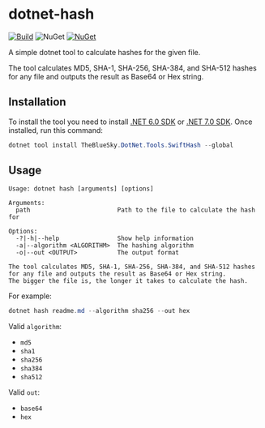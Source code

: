 dotnet-hash
===========

[![Build](https://img.shields.io/azure-devops/build/thebluesky/c81281f3-f29c-4f59-87e5-dca12f44d979/2)][1] ![NuGet](https://img.shields.io/nuget/v/TheBlueSky.DotNet.Tools.SwiftHash) [![NuGet](https://img.shields.io/nuget/dt/TheBlueSky.DotNet.Tools.SwiftHash)][2]

A simple dotnet tool to calculate hashes for the given file.

The tool calculates MD5, SHA-1, SHA-256, SHA-384, and SHA-512 hashes for any file and outputs the result as Base64 or Hex string.

## Installation

To install the tool you need to install [.NET 6.0 SDK](https://dotnet.microsoft.com/en-us/download/dotnet/6.0) or [.NET 7.0 SDK](https://dotnet.microsoft.com/en-us/download/dotnet/7.0). Once installed, run this command:

```powershell
dotnet tool install TheBlueSky.DotNet.Tools.SwiftHash --global
```

## Usage

```
Usage: dotnet hash [arguments] [options]

Arguments:
  path                        Path to the file to calculate the hash for

Options:
  -?|-h|--help                Show help information
  -a|--algorithm <ALGORITHM>  The hashing algorithm
  -o|--out <OUTPUT>           The output format

The tool calculates MD5, SHA-1, SHA-256, SHA-384, and SHA-512 hashes
for any file and outputs the result as Base64 or Hex string.
The bigger the file is, the longer it takes to calculate the hash.
```

For example:

```powershell
dotnet hash readme.md --algorithm sha256 --out hex
```

Valid `algorithm`:

* `md5`
* `sha1`
* `sha256`
* `sha384`
* `sha512`

Valid `out`:

* `base64`
* `hex`

[1]: https://thebluesky.visualstudio.com/dotnet-hash/_build/latest?definitionId=2&branchName=master
[2]: https://www.nuget.org/packages/TheBlueSky.DotNet.Tools.SwiftHash/

